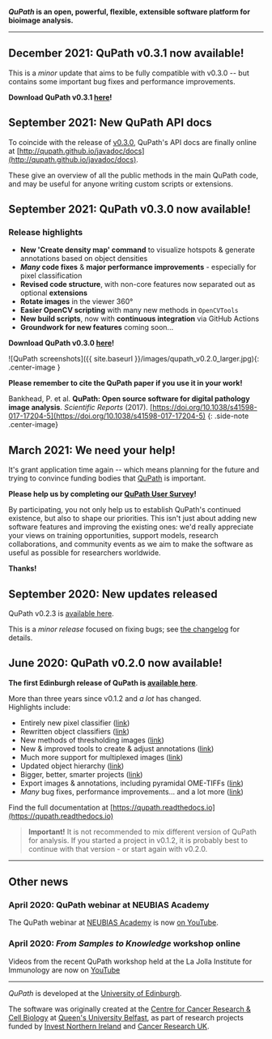 <!-- ![]({{ site.baseurl }}/images/qupath-banner.jpg){: .center-image .max-width-100 } -->

<!-- ## QuPath -->

**_QuPath_ is an open, powerful, flexible, extensible software platform for bioimage analysis.**

----

## December 2021: QuPath v0.3.1 now available!

This is a *minor* update that aims to be fully compatible with v0.3.0 -- but contains some important bug fixes and performance improvements.

**Download QuPath v0.3.1 [here](https://github.com/qupath/qupath/releases/tag/v0.3.1)!**

## September 2021: New QuPath API docs

To coincide with the release of [v0.3.0](https://github.com/qupath/qupath/releases/tag/v0.3.0), QuPath's API docs are finally online at [http://qupath.github.io/javadoc/docs](http://qupath.github.io/javadoc/docs).

These give an overview of all the public methods in the main QuPath code, and may be useful for anyone writing custom scripts or extensions.

## September 2021: QuPath v0.3.0 now available!

### Release highlights
* **New 'Create density map' command** to visualize hotspots & generate annotations based on object densities
* **_Many_ code fixes** & **major performance improvements** - especially for pixel classification
* **Revised code structure**, with non-core features now separated out as optional **extensions**
* **Rotate images** in the viewer 360&deg;
* **Easier OpenCV scripting** with many new methods in `OpenCVTools`
* **New build scripts**, now with **continuous integration** via GitHub Actions
* **Groundwork for new features** coming soon...

**Download QuPath v0.3.0 [here](https://github.com/qupath/qupath/releases/tag/v0.3.0)!**

![QuPath screenshots]({{ site.baseurl }}/images/qupath_v0.2.0_larger.jpg){: .center-image }

**Please remember to cite the QuPath paper if you use it in your work!**

Bankhead, P. et al. **QuPath: Open source software for digital pathology image analysis**. _Scientific Reports_ (2017). [https://doi.org/10.1038/s41598-017-17204-5](https://doi.org/10.1038/s41598-017-17204-5)
{: .side-note .center-image}

## March 2021: We need your help!

It's grant application time again -- which means planning for the future and trying to convince funding bodies that [QuPath](http://qupath.github.io) is important.

**Please help us by completing our [QuPath User Survey](https://edinburgh.onlinesurveys.ac.uk/qupath-user-survey-2021)!**

By participating, you not only help us to establish QuPath's continued existence, but also to shape our priorities. This isn't just about adding new software features and improving the existing ones: we'd really appreciate your views on training opportunities, support models, research collaborations, and community events as we aim to make the software as useful as possible for researchers worldwide.

**Thanks!**


## September 2020: New updates released

QuPath v0.2.3 is [available here](https://github.com/qupath/qupath/releases/latest).

This is a *minor release* focused on fixing bugs; see [the changelog](https://github.com/qupath/qupath/blob/master/CHANGELOG.md) for details.

## June 2020: QuPath v0.2.0 now available!

**The first Edinburgh release of QuPath is [available here](https://github.com/qupath/qupath/releases/latest)**.

More than three years since v0.1.2 and *a lot* has changed. <br/>
Highlights include:
* Entirely new pixel classifier ([link](https://qupath.readthedocs.io/en/latest/docs/tutorials/pixel_classification.html))
* Rewritten object classifiers ([link](https://qupath.readthedocs.io/en/latest/docs/tutorials/cell_classification.html))
* New methods of thresholding images ([link](https://qupath.readthedocs.io/en/latest/docs/tutorials/thresholding.html))
* New & improved tools to create & adjust annotations ([link](https://qupath.readthedocs.io/en/latest/docs/starting/annotating.html))
* Much more support for multiplexed images ([link](https://qupath.readthedocs.io/en/latest/docs/tutorials/multiplex_analysis.html))
* Updated object hierarchy ([link](https://qupath.readthedocs.io/en/latest/docs/concepts/object_hierarchy.html))
* Bigger, better, smarter projects ([link](https://qupath.readthedocs.io/en/latest/docs/tutorials/projects.html))
* Export images & annotations, including pyramidal OME-TIFFs ([link](https://qupath.readthedocs.io/en/latest/docs/advanced/exporting_images.html))
* *Many* bug fixes, performance improvements... and a lot more ([link](https://github.com/qupath/qupath/blob/master/CHANGELOG.md))

Find the full documentation at [https://qupath.readthedocs.io](https://qupath.readthedocs.io)

> **Important!** It is not recommended to mix different version of QuPath for analysis. If you started a project in v0.1.2, it is probably best to continue with that version - or start again with v0.2.0.


----

## Other news

### April 2020: QuPath webinar at NEUBIAS Academy
The QuPath webinar at [NEUBIAS Academy](https://neubiasacademy.org/) is now [on YouTube](https://youtu.be/4An5n6Y_rRI).

### April 2020: *From Samples to Knowledge* workshop online
Videos from the recent QuPath workshop held at the La Jolla Institute for Immunology are now on [YouTube](https://www.youtube.com/playlist?list=PLlGXRBscPbCD89fRULm4peopF57qugciN)

----

_QuPath_ is developed at the <a href="https://www.ed.ac.uk/pathology">University of Edinburgh</a>.

The software was originally created at the <a href="http://www.qub.ac.uk/research-centres/CentreforCancerResearchCellBiology/">Centre for Cancer Research & Cell Biology</a> at <a href="http://www.qub.ac.uk">Queen's University Belfast</a>, as part of research projects funded by <a href="http://www.investni.com">Invest Northern Ireland</a> and <a href="http://www.cancerresearchuk.org">Cancer Research UK</a>.
